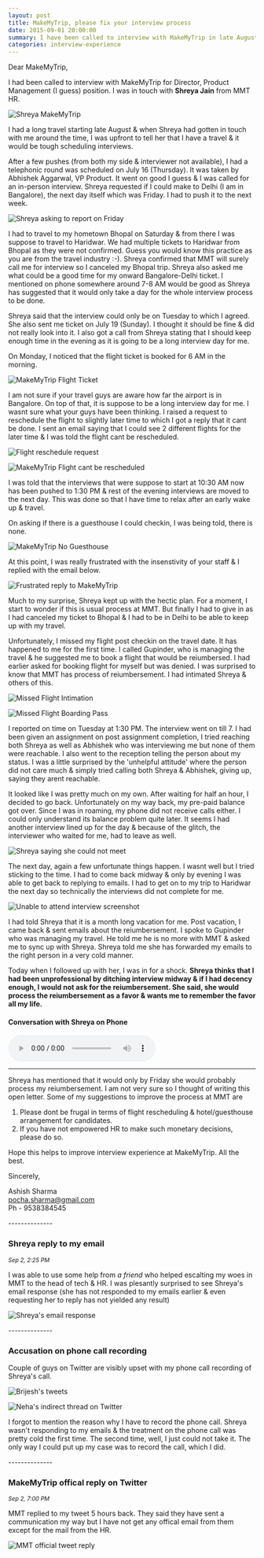 ```yaml
---
layout: post
title: MakeMyTrip, please fix your interview process
date: 2015-09-01 20:00:00
summary: I have been called to interview with MakeMyTrip in late August just before my long vacation trip. Now MakeMyTrip HR Shreya says that I have been unprofessional & refuse to reiumberse the money I need to spend on the travel. Read on.
categories: interview-experience
---
```


Dear MakeMyTrip,

  I had been called to interview with MakeMyTrip for Director, Product Management (I guess) position. I was in touch with **Shreya Jain** from MMT HR.

![Shreya MakeMyTrip](/images/shreya-makemytrip.png)
  
  I had a long travel starting late August & when Shreya had gotten in touch with me around the time, I was upfront to tell her that I have a travel & it would be tough scheduling interviews. 

  After a few pushes (from both my side & interviewer not available), I had a telephonic round was scheduled on July 16 (Thursday). It was taken by Abhishek Aggarwal, VP Product. It went on good I guess & I was called for an in-person interview. Shreya requested if I could make to Delhi (I am in Bangalore), the next day itself which was Friday. I had to push it to the next week. 

![Shreya asking to report on Friday](/images/makemytrip-interview-cant-be-on-frinday.png)

 I had to travel to my hometown Bhopal on Saturday & from there I was suppose to travel to Haridwar. We had multiple tickets to Haridwar from Bhopal as they were not confirmed. Guess you would know this practice as you are from the travel industry :-). Shreya confirmed that MMT will surely call me for interview so I canceled my Bhopal trip. Shreya also asked me what could be a good time for my onward Bangalore-Delhi ticket. I mentioned on phone somewhere around 7-8 AM would be good as Shreya has suggested that it would only take a day for the whole interview process to be done. 

 Shreya said that the interview could only be on Tuesday to which I agreed. She also sent me ticket on July 19 (Sunday). I thought it should be fine & did not really look into it. I also got a call from Shreya stating that I should keep enough time in the evening as it is going to be a long interview day for me. 

 On Monday, I noticed that the flight ticket is booked for 6 AM in the morning. 

![MakeMyTrip Flight Ticket](/images/makemytrip-flight-ticket.png)

 I am not sure if your travel guys are aware how far the airport is in Bangalore. On top of that, it is suppose to be a long interview day for me. I wasnt sure what your guys have been thinking. I raised a request to reschedule the flight to slightly later time to which I got a reply that it cant be done. I sent an email saying that I could see 2 different flights for the later time & I was told the flight cant be rescheduled. 

![Flight reschedule request](/images/makemytrip-flight-reschedule-request.png)

![MakeMyTrip Flight cant be rescheduled](/images/makemytrip-flight-cant-be-rescheduled.png)

 I was told that the interviews that were suppose to start at 10:30 AM now has been pushed to 1:30 PM & rest of the evening interviews are moved to the next day. This was done so that I have time to relax after an early wake up & travel. 

 On asking if there is a guesthouse I could checkin, I was being told, there is none. 

![MakeMyTrip No Guesthouse](/images/makemytrip-no-guesthouse.png)

 At this point, I was really frustrated with the insenstivity of your staff & I replied with the email below. 

![Frustrated reply to MakeMyTrip](/images/makemytrip-frustrated-reply.png)

 Much to my surprise, Shreya kept up with the hectic plan. For a moment, I start to wonder if this is usual process at MMT. But finally I had to give in as I had canceled my ticket to Bhopal & I had to be in Delhi to be able to keep up with my travel. 

 Unfortunately, I missed my flight post checkin on the travel date. It has happened to me for the first time. I called Gupinder, who is managing the travel & he suggested me to book a flight that would be reiumbersed. I had earlier asked for booking flight for myself but was denied. I was surprised to know that MMT has process of reiumbersement. I had intimated Shreya & others of this. 

![Missed Flight Intimation](/images/makemytrip-missed-flight-intimation.png)

![Missed Flight Boarding Pass](/images/makemytrip-missed-flight-boarding-pass.png)

 I reported on time on Tuesday at 1:30 PM. The interview went on till 7. I had been given an assignment on post assignment completion, I tried reaching both Shreya as well as Abhishek who was interviewing me but none of them were reachable. I also went to the reception telling the person about my status. I was a little surprised by the 'unhelpful attitude' where the person did not care much & simply tried calling both Shreya & Abhishek, giving up, saying they arent reachable. 

 It looked like I was pretty much on my own. After waiting for half an hour, I decided to go back. Unfortunately on my way back, my pre-paid balance got over. Since I was in roaming, my phone did not receive calls either. I could only understand its balance problem quite later. It seems I had another interview lined up for the day & because of the glitch, the interviewer who waited for me, had to leave as well. 

![Shreya saying she could not meet](/images/makemytrip-shreya-could-not-meet.png)

 The next day, again a few unfortunate things happen. I wasnt well but I tried sticking to the time. I had to come back midway & only by evening I was able to get back to replying to emails. I had to get on to my trip to Haridwar the next day so technically the interviews did not complete for me. 

![Unable to attend interview screenshot](/images/makemytrip-unable-attend-interview-intimation.png)

 I had told Shreya that it is a month long vacation for me. Post vacation, I came back & sent emails about the reiumbersement. I spoke to Gupinder who was managing my travel. He told me he is no more with MMT & asked me to sync up with Shreya. Shreya told me she has forwarded my emails to the right person in a very cold manner. 
  
 Today when I followed up with her, I was in for a shock. **Shreya thinks that I had been unprofessional by ditching interview midway & if I had decency enough, I would not ask for the reiumbersement. She said, she would process the reiumbersement as a favor & wants me to remember the favor all my life.**

#### Conversation with Shreya on Phone 
<audio controls>
  <source src="/audio/makemytrip-call-with-shreya.mp3" type="audio/mpeg">
  Your browser does not support the audio element.
</audio>
<hr/>
 
 Shreya has mentioned that it would only by Friday she would probably process my reiumbersement. I am not very sure so I thought of writing this open letter. Some of my suggestions to improve the process at MMT are 

 1. Please dont be frugal in terms of flight rescheduling & hotel/guesthouse arrangement for candidates.
 2. If you have not empowered HR to make such monetary decisions, please do so. 

 Hope this helps to improve interview experience at MakeMyTrip. All the best. 

Sincerely,

Ashish Sharma<br/>
pocha.sharma@gmail.com<br/>
Ph - 9538384545<br/>

<p id="update-1">--------------</p>

### Shreya reply to my email
<small><i>Sep 2, 2:25 PM</i></small>

I was able to use some help from *a friend* who helped escalting my woes in MMT to the head of tech & HR. I was plesantly surprised to see Shreya's email response (she has not responded to my emails earlier & even requesting her to reply has not yielded any result)

![Shreya's email response](/images/makemytrip-shreya-email-response.png)

<p id="update-2">--------------</p>

### Accusation on phone call recording

Couple of guys on Twitter are visibly upset with my phone call recording of Shreya's call. 

![Brijesh's tweets](/images/makemytrip-brijesh-tweets.png)

![Neha's indirect thread on Twitter](/images/makemytrip-neha-tweet-threat.png)

I forgot to mention the reason why I have to record the phone call. Shreya wasn't responding to my emails & the treatment on the phone call was pretty cold the first time. The second time, well, I just could not take it. The only way I could put up my case was to record the call, which I did. 


<p id="update-3">--------------</p>

### MakeMyTrip offical reply on Twitter
<small><i>Sep 2, 7:00 PM</i></small>

MMT replied to my tweet 5 hours back. They said they have sent a communication my way but I have not get any offical email from them except for the mail from the HR. 

![MMT official tweet reply](/images/makemytrip-tweet-reply.png)
